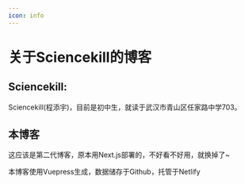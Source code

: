 ```yaml
---
icon: info
---
```


# 关于Sciencekill的博客

## Sciencekill:

Sciencekill(程添宇)，目前是初中生，就读于武汉市青山区任家路中学703。

## 本博客

这应该是第二代博客，原本用Next.js部署的，不好看不好用，就换掉了~

本博客使用Vuepress生成，数据储存于Github，托管于Netlify
<CommentService/>
